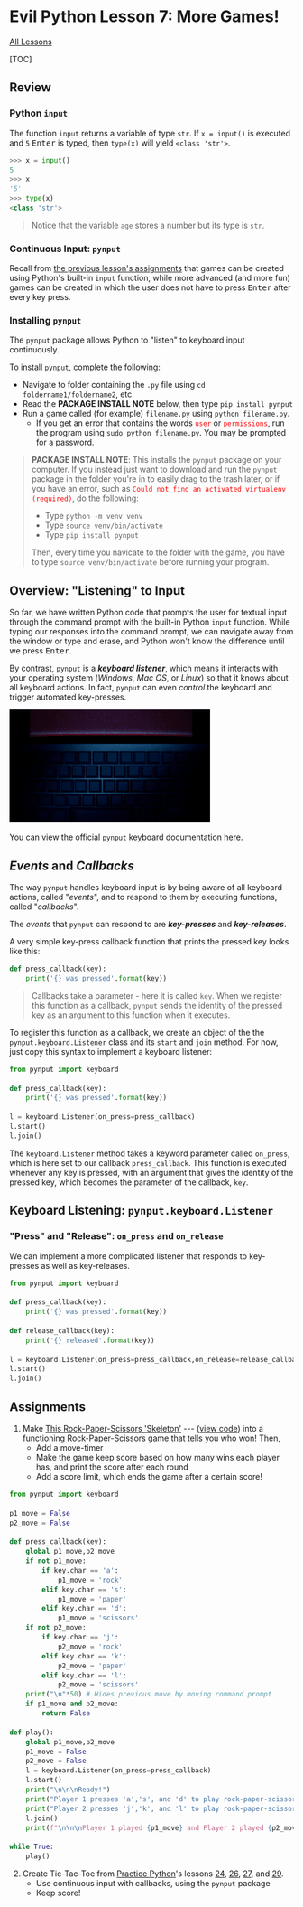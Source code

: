 # Evil Python Lesson 7: More Games!

[All Lessons](https://zsiegel92.github.io/evilpython/)

[TOC]


## Review

### Python `input`

The function `input` returns a variable of type `str`. If `x = input()` is executed and `5` <kbd>Enter</kbd> is typed, then `type(x)` will yield `<class 'str'>`.

```python
>>> x = input()
5
>>> x
'5'
>>> type(x)
<class 'str'>
```
> Notice that the variable `age` stores a number but its type is `str`.

### Continuous Input: `pynput`

Recall from [the previous lesson's assignments](https://zsiegel92.github.io/evilpython/lesson_5.html#assignments) that games can be created using Python's built-in `input` function, while more advanced (and more fun) games can be created in which the user does not have to press <kbd>Enter</kbd> after every key press.


### Installing `pynput`

The `pynput` package allows Python to "listen" to keyboard input continuously.

To install `pynput`, complete the following:

* Navigate to folder containing the `.py` file using `cd foldername1/foldername2`, etc.
* Read the **PACKAGE INSTALL NOTE** below, then type `pip install pynput`
* Run a game called (for example) `filename.py` using `python filename.py`.
	* If you get an error that contains the words <span style="color:red">`user`</span> or <span style="color:red">`permissions`</span>, run the program using `sudo python filename.py`. You may be prompted for a password.

> **PACKAGE INSTALL NOTE**: This installs the `pynput` package on your computer. If you instead just want to download and run the `pynput` package in the folder you're in to easily drag to the trash later, or if you have an error, such as <span style="color:red">`Could not find an activated virtualenv (required)`</span>, do the following:
>
> * Type `python -m venv venv`
> * Type `source venv/bin/activate`
> * Type `pip install pynput`
>
> Then, every time you navicate to the folder with the game, you have to type `source venv/bin/activate` before running your program.

## Overview: "Listening" to Input

So far, we have written Python code that prompts the user for textual input through the command prompt with the built-in Python `input` function. While typing our responses into the command prompt, we can navigate away from the window or type and erase, and Python won't know the difference until we press <kbd>Enter</kbd>.

By contrast, `pynput` is a ***keyboard listener***, which means it interacts with your operating system (*Windows*, *Mac OS*, or *Linux*) so that it knows about all keyboard actions. In fact, `pynput` can even *control* the keyboard and trigger automated key-presses.

<img alt="Keyboard typing on its own 'PLAY AGAIN?'" src="keyboard_moving.gif">

You can view the official `pynput` keyboard documentation [here](https://pynput.readthedocs.io/en/latest/keyboard.html).

## *Events* and *Callbacks*

The way `pynput` handles keyboard input is by being aware of all keyboard actions, called "*events*", and to respond to them by executing functions, called "*callbacks*".

The *events* that `pynput` can respond to are ***key-presses*** and ***key-releases***.

A very simple key-press callback function that prints the pressed key looks like this:

```python
def press_callback(key):
	print('{} was pressed'.format(key))
```
> Callbacks take a parameter - here it is called `key`. When we register this function as a callback, `pynput` sends the identity of the pressed key as an argument to this function when it executes.

To register this function as a callback, we create an object of the the `pynput.keyboard.Listener` class and its `start` and `join` method. For now, just copy this syntax to implement a keyboard listener:

```python
from pynput import keyboard

def press_callback(key):
	print('{} was pressed'.format(key))

l = keyboard.Listener(on_press=press_callback)
l.start()
l.join()
```

The `keyboard.Listener` method takes a keyword parameter called `on_press`, which is here set to our callback `press_callback`. This function is executed whenever any key is pressed, with an argument that gives the identity of the pressed key, which becomes the parameter of the callback, `key`.

## Keyboard Listening: `pynput.keyboard.Listener`

### "Press" and "Release": `on_press` and `on_release`

We can implement a more complicated listener that responds to key-presses as well as key-releases.

```python
from pynput import keyboard

def press_callback(key):
	print('{} was pressed'.format(key))

def release_callback(key):
	print('{} released'.format(key))

l = keyboard.Listener(on_press=press_callback,on_release=release_callback)
l.start()
l.join()
```

## Assignments

1. Make <a href="https://zsiegel92.github.io/evilpython/Games/rock_paper_scissors_skeleton.py" download="rock_paper_scissors_skeleton.py">This Rock-Paper-Scissors 'Skeleton'</a> --- ([view code](https://github.com/zsiegel92/evilpython/blob/master/Games/rock_paper_scissors_skeleton.py)) into a functioning Rock-Paper-Scissors game that tells you who won! Then,
	* Add a move-timer
	* Make the game keep score based on how many wins each player has, and print the score after each round
	* Add a score limit, which ends the game after a certain score!

```python
from pynput import keyboard

p1_move = False
p2_move = False

def press_callback(key):
	global p1_move,p2_move
	if not p1_move:
		if key.char == 'a':
			p1_move = 'rock'
		elif key.char == 's':
			p1_move = 'paper'
		elif key.char == 'd':
			p1_move = 'scissors'
	if not p2_move:
		if key.char == 'j':
			p2_move = 'rock'
		elif key.char == 'k':
			p2_move = 'paper'
		elif key.char == 'l':
			p2_move = 'scissors'
	print("\n"*50) # Hides previous move by moving command prompt
	if p1_move and p2_move:
		return False

def play():
	global p1_move,p2_move
	p1_move = False
	p2_move = False
	l = keyboard.Listener(on_press=press_callback)
	l.start()
	print("\n\n\nReady!")
	print("Player 1 presses 'a','s', and 'd' to play rock-paper-scissors")
	print("Player 2 presses 'j','k', and 'l' to play rock-paper-scissors")
	l.join()
	print(f"\n\n\nPlayer 1 played {p1_move} and Player 2 played {p2_move}")

while True:
	play()
```
2. Create Tic-Tac-Toe from [Practice Python](https://www.practicepython.org)'s lessons [24](https://www.practicepython.org/exercise/2014/12/27/24-draw-a-game-board.html), [26](https://www.practicepython.org/exercise/2015/11/16/26-check-tic-tac-toe.html), [27](https://www.practicepython.org/exercise/2015/11/26/27-tic-tac-toe-draw.html), and [29](https://www.practicepython.org/exercise/2016/08/03/29-tic-tac-toe-game.html).
	* Use continuous input with callbacks, using the `pynput` package
	* Keep score!
